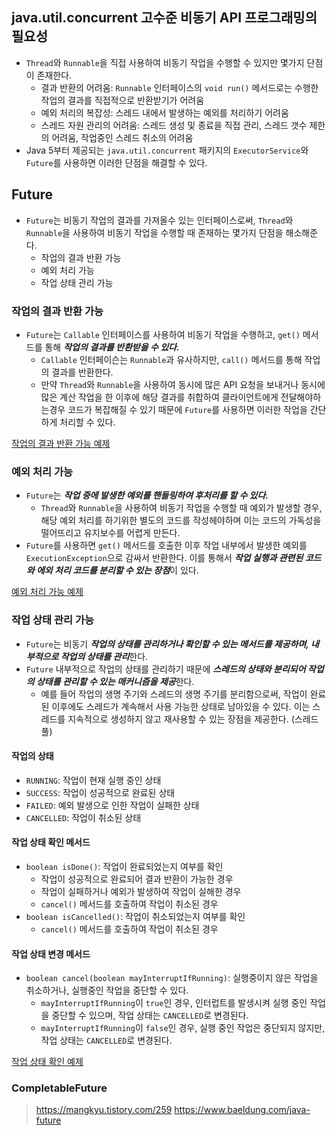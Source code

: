 ## java.util.concurrent 고수준 비동기 API 프로그래밍의 필요성
- `Thread`와 `Runnable`을 직접 사용하여 비동기 작업을 수행할 수 있지만 몇가지 단점이 존재한다.
  - 결과 반환의 어려움: `Runnable` 인터페이스의 `void run()` 메서드로는 수행한 작업의 결과를 직접적으로 반환받기가 어려움
  - 예외 처리의 복잡성: 스레드 내에서 발생하는 예외를 처리하기 어려움
  - 스레드 자원 관리의 어려움: 스레드 생성 및 종료을 직접 관리, 스레드 갯수 제한의 어려움, 작업중인 스레드 취소의 어려움
- Java 5부터 제공되는 `java.util.concurrent` 패키지의 `ExecutorService`와 `Future`를 사용하면 이러한 단점을 해결할 수 있다.

## Future
- `Future`는 비동기 작업의 결과를 가져올수 있는 인터페이스로써, `Thread`와 `Runnable`을 사용하여 비동기 작업을 수행할 때 존재하는 몇가지 단점을 해소해준다.
  - 작업의 결과 반환 가능
  - 예외 처리 가능
  - 작업 상태 관리 가능


### 작업의 결과 반환 가능
- `Future`는 `Callable` 인터페이스를 사용하여 비동기 작업을 수행하고, `get()` 메서드를 통해 ***작업의 결과를 반환받을 수 있다.***
  - `Callable` 인터페이슨는 `Runnable`과 유사하지만, `call()` 메서드를 통해 작업의 결과를 반환한다.
  - 만약 `Thread`와 `Runnable`을 사용하여 동시에 많은 API 요청을 보내거나 동시에 많은 계산 작업을 한 이후에 해당 결과를 취합하여 클라이언트에게 전달해야하는경우 코드가 복잡해질 수 있기 때문에 `Future`를 사용하면 이러한 작업을 간단하게 처리할 수 있다.

[작업의 결과 반환 가능 예제](./FutureResultMain1.java)

### 예외 처리 가능
- `Future`는 ***작업 중에 발생한 예외를 핸들링하여 후처리를 할 수 있다.***
  - `Thread`와 `Runnable`을 사용하여 비동기 작업을 수행할 때 예외가 발생할 경우, 해당 예외 처리를 하기위한 별도의 코드를 작성헤야하며 이는 코드의 가독성을 떨어뜨리고 유지보수를 어렵게 만든다. 
- `Future`를 사용하면 `get()` 메서드를 호출한 이후 작업 내부에서 발생한 예외를 `ExecutionException`으로 감싸서 반환한다. 이를 통해서 ***작업 실행과 관련된 코드와 에외 처리 코드를 분리할 수 있는 장점***이 있다.

[예외 처리 가능 예제](./FutureExceptionMain1.java)

### 작업 상태 관리 가능
- `Future`는 비동기 ***작업의 상태를 관리하거나 확인할 수 있는 메서드를 제공하며, 내부적으로 작업의 상태를 관리***한다.
- `Future` 내부적으로 작업의 상태를 관리하기 때문에 ***스레드의 상태와 분리되어 작업의 상태를 관리할 수 있는 매커니즘을 제공***한다.
  - 예를 들어 작업의 생명 주기와 스레드의 생명 주기를 분리함으로써, 작업이 완료된 이후에도 스레드가 계속해서 사용 가능한 상태로 남아있을 수 있다. 이는 스레드를 지속적으로 생성하지 않고 재사용할 수 있는 장점을 제공한다. (스레드풀)

#### 작업의 상태
- `RUNNING`: 작업이 현재 실행 중인 상태
- `SUCCESS`: 작업이 성공적으로 완료된 상태
- `FAILED`: 예외 발생으로 인한 작업이 실패한 상태
- `CANCELLED`: 작업이 취소된 상태

#### 작업 상태 확인 메서드
- `boolean isDone()`: 작업이 완료되었는지 여부를 확인
  - 작업이 성공적으로 완료되어 결과 반환이 가능한 경우
  - 작업이 실패하거나 예외가 발생하여 작업이 실해한 경우
  - `cancel()` 메서드를 호출하여 작업이 취소된 경우
- `boolean isCancelled()`: 작업이 취소되었는지 여부를 확인
  - `cancel()` 메서드를 호출하여 작업이 취소된 경우

#### 작업 상태 변경 메서드
- `boolean cancel(boolean mayInterruptIfRunning)`: 실행중이지 않은 작업을 취소하거나, 실행중인 작업을 중단할 수 있다.
  - `mayInterruptIfRunning`이 `true`인 경우, 인터럽트를 발생시켜 실행 중인 작업을 중단할 수 있으며, 작업 상태는 `CANCELLED`로 변경된다.
  - `mayInterruptIfRunning`이 `false`인 경우, 실행 중인 작업은 중단되지 않지만, 작업 상태는 `CANCELLED`로 변경된다. 

[작업 상태 확인 예제](./FutureExceptionMain1.java)

### CompletableFuture

> https://mangkyu.tistory.com/259
> https://www.baeldung.com/java-future
